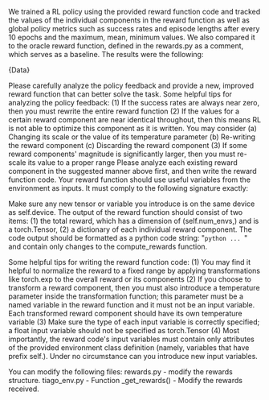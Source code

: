 We trained a RL policy using the provided reward function code and tracked the values of the individual components in the reward function as well as global policy metrics such as success rates and episode lengths after every 10 epochs and the maximum, mean, minimum values. We also compared it to the oracle reward function, defined in the rewards.py as a comment, which serves as a baseline. The results were the following:

{Data}


Please carefully analyze the policy feedback and provide a new, improved reward function that can better solve the task. Some helpful tips for analyzing the policy feedback:
    (1) If the success rates are always near zero, then you must rewrite the entire reward function
    (2) If the values for a certain reward component are near identical throughout, then this means RL is not able to optimize this component as it is written. You may consider
        (a) Changing its scale or the value of its temperature parameter
        (b) Re-writing the reward component
        (c) Discarding the reward component
    (3) If some reward components' magnitude is significantly larger, then you must re-scale its value to a proper range
Please analyze each existing reward component in the suggested manner above first, and then write the reward function code.
Your reward function should use useful variables from the environment as inputs.
It must comply to the following signature exactly:

Make sure any new tensor or variable you introduce is on the same device as self.device.
The output of the reward function should consist of two items:
    (1) the total reward, which has a dimension of (self.num_envs,) and is a torch.Tensor,
    (2) a dictionary of each individual reward component.
The code output should be formatted as a python code string: "```python ... ```" and contain only changes to the compute_rewards function.

Some helpful tips for writing the reward function code:
    (1) You may find it helpful to normalize the reward to a fixed range by applying transformations like torch.exp to the overall reward or its components
    (2) If you choose to transform a reward component, then you must also introduce a temperature parameter inside the transformation function; this parameter must be a named variable in the reward function and it must not be an input variable. Each transformed reward component should have its own temperature variable
    (3) Make sure the type of each input variable is correctly specified; a float input variable should not be specified as torch.Tensor
    (4) Most importantly, the reward code's input variables must contain only attributes of the provided environment class definition (namely, variables that have prefix self.). Under no circumstance can you introduce new input variables.

You can modify the following files:
rewards.py - modify the rewards structure.
tiago_env.py - Function _get_rewards() - Modify the rewards received.